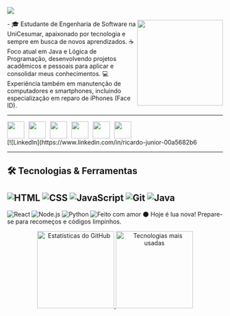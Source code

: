 
  <img src="https://readme-typing-svg.herokuapp.com?font=Fira+Code&size=25&duration=3000&pause=1000&center=true&vCenter=true&width=435&lines=Olá%2C+eu+sou+Ricardo+Iuji;Seja+bem-vindo+ao+meu+GitHub!;Cafés%2C+codigos+%E2%98%95%F0%9F%92%BB" />
</p>
<img align="right" src="https://media.giphy.com/media/qgQUggAC3Pfv687qPC/giphy.gif" width="200"/>
- 🎓 Estudante de Engenharia de Software na UniCesumar, apaixonado por tecnologia e sempre em busca de novos aprendizados.
☕ Foco atual em Java e Lógica de Programação, desenvolvendo projetos acadêmicos e pessoais para aplicar e consolidar meus conhecimentos.
💻 Experiência também em manutenção de computadores e smartphones, incluindo especialização em reparo de iPhones (Face ID).




---

<div style="display: flex; gap: 10px;">
  <img src="https://cdn.jsdelivr.net/gh/devicons/devicon/icons/javascript/javascript-original.svg" width="40px"/>
  <img src="https://cdn.jsdelivr.net/gh/devicons/devicon/icons/react/react-original.svg" width="40px"/>
  <img src="https://cdn.jsdelivr.net/gh/devicons/devicon/icons/nodejs/nodejs-original.svg" width="40px"/>
  <img src="https://cdn.jsdelivr.net/gh/devicons/devicon/icons/python/python-original.svg" width="40px"/>
  <img src="https://cdn.jsdelivr.net/gh/devicons/devicon/icons/git/git-original.svg" width="40px"/>
  <img src="https://cdn.jsdelivr.net/gh/devicons/devicon/icons/java/java-original.svg" width="40px"/>
</div>
[![LinkedIn](https://www.linkedin.com/in/ricardo-junior-00a5682b6

---

## 🛠️ Tecnologias & Ferramentas
![HTML](https://img.shields.io/badge/-HTML5-E34F26?logo=html5&logoColor=fff)
![CSS](https://img.shields.io/badge/-CSS3-1572B6?logo=css3)
![JavaScript](https://img.shields.io/badge/-JavaScript-F7DF1E?logo=javascript&logoColor=000)
![Git](https://img.shields.io/badge/-Git-F05032?logo=git&logoColor=fff)
![Java](https://img.shields.io/badge/-Java-F7B731?logo=java&logoColor=fff)
---
![React](https://img.shields.io/badge/-React-61DAFB?style=flat&logo=react&logoColor=black)
![Node.js](https://img.shields.io/badge/-Node.js-339933?style=flat&logo=node.js&logoColor=white)
![Python](https://img.shields.io/badge/-Python-3776AB?style=flat&logo=python&logoColor=white)
![Feito com amor](https://img.shields.io/badge/-Feito%20com%20💖-ff69b4)
🌑 Hoje é lua nova! Prepare-se para recomeços e códigos limpinhos.
<p align="center">
<p align="center">
  <p align="center">
  <div align="center">
  <a href="https://github.com/di0x1">
    <img
      height="180em"
      src="https://github-readme-stats.vercel.app/api?username=di0x1&show_icons=true&theme=tokyonight&include_all_commits=true&count_private=true&locale=pt-br"
      alt="Estatísticas do GitHub"
    />
  </a>
  <a href="https://github.com/di0x1">
    <img
      height="180em"
      src="https://github-readme-stats.vercel.app/api/top-langs/?username=di0x1&layout=compact&langs_count=9&theme=tokyonight&custom_title=Tecnologias"
      alt="Tecnologias mais usadas"
    />
  </a>
</div>
  
 
